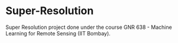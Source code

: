 # Super-Resolution
Super Resolution project done under the course GNR 638 - Machine Learning for Remote Sensing (IIT Bombay). 
